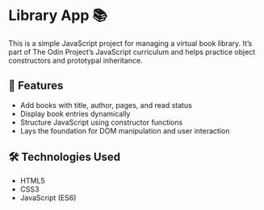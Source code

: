# Library App 📚

This is a simple JavaScript project for managing a virtual book library. It’s part of The Odin Project’s JavaScript curriculum and helps practice object constructors and prototypal inheritance.

## 🚀 Features

- Add books with title, author, pages, and read status  
- Display book entries dynamically  
- Structure JavaScript using constructor functions  
- Lays the foundation for DOM manipulation and user interaction

## 🛠️ Technologies Used

- HTML5  
- CSS3  
- JavaScript (ES6)